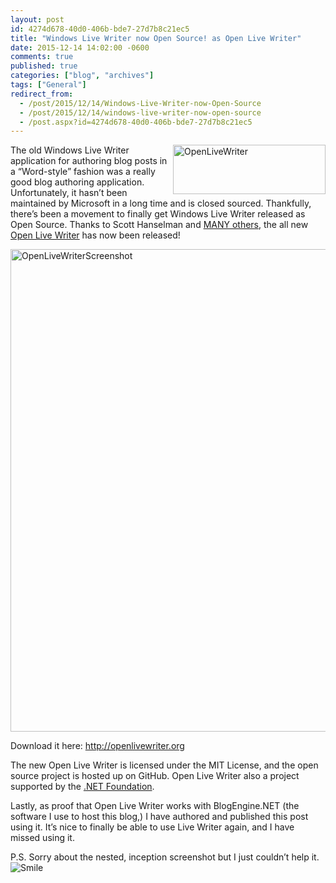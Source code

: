 ```yaml
---
layout: post
id: 4274d678-40d0-406b-bde7-27d7b8c21ec5
title: "Windows Live Writer now Open Source! as Open Live Writer"
date: 2015-12-14 14:02:00 -0600
comments: true
published: true
categories: ["blog", "archives"]
tags: ["General"]
redirect_from: 
  - /post/2015/12/14/Windows-Live-Writer-now-Open-Source
  - /post/2015/12/14/windows-live-writer-now-open-source
  - /post.aspx?id=4274d678-40d0-406b-bde7-27d7b8c21ec5
---
```

<!-- more -->
<p><a href="/images/postsOpenLiveWriter.png"><img title="OpenLiveWriter" style="border-top: 0px; border-right: 0px; background-image: none; border-bottom: 0px; float: right; padding-top: 0px; padding-left: 0px; border-left: 0px; display: inline; padding-right: 0px" border="0" alt="OpenLiveWriter" src="/images/postsOpenLiveWriter_thumb.png" width="244" align="right" height="79"></a>The old Windows Live Writer application for authoring blog posts in a “Word-style” fashion was a really good blog authoring application. Unfortunately, it hasn’t been maintained by Microsoft in a long time and is closed sourced. Thankfully, there’s been a movement to finally get Windows Live Writer released as Open Source. Thanks to Scott Hanselman and <a href="http://openlivewriter.org/" target="_blank">MANY others</a>, the all new <a href="http://openlivewriter.org/" target="_blank">Open Live Writer</a> has now been released!</p> <p><a href="/images/postsOpenLiveWriterScreenshot.png"><img title="OpenLiveWriterScreenshot" style="border-top: 0px; border-right: 0px; background-image: none; border-bottom: 0px; float: none; padding-top: 0px; padding-left: 0px; margin-left: auto; border-left: 0px; display: block; padding-right: 0px; margin-right: auto" border="0" alt="OpenLiveWriterScreenshot" src="/images/postsOpenLiveWriterScreenshot_thumb.png" width="745" height="772"></a></p> <p>Download it here: <a href="http://openlivewriter.org" target="_blank">http://openlivewriter.org</a></p> <p>The new Open Live Writer is licensed under the MIT License, and the open source project is hosted up on GitHub. Open Live Writer also a project supported by the <a href="http://www.dotnetfoundation.org/projects" target="_blank">.NET Foundation</a>.</p> <p>Lastly, as proof that Open Live Writer works with BlogEngine.NET (the software I use to host this blog,) I have authored and published this post using it. It’s nice to finally be able to use Live Writer again, and I have missed using it.</p> <p>P.S. Sorry about the nested, inception screenshot but I just couldn’t help it. <img class="wlEmoticon wlEmoticon-smile" style="border-top-style: none; border-left-style: none; border-bottom-style: none; border-right-style: none" alt="Smile" src="/images/postswlEmoticon-smile.png"></p>
